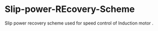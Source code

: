 # Slip-power-REcovery-Scheme
Slip power recovery scheme used for speed control of Induction motor . 
